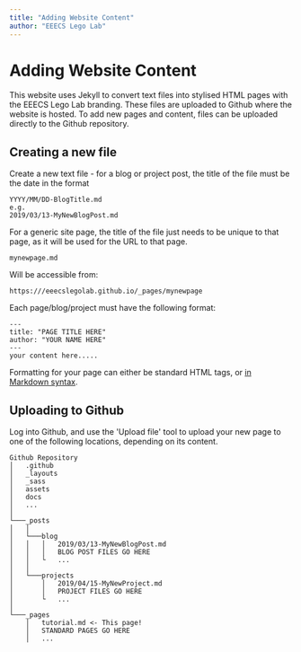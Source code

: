 ```yaml
---
title: "Adding Website Content"
author: "EEECS Lego Lab"
---
```


# Adding Website Content

This website uses Jekyll to convert text files into stylised HTML pages with the EEECS Lego Lab branding. These files are uploaded to Github where the website is hosted. To add new pages and content, files can be uploaded directly to the Github repository.

## Creating a new file

Create a new text file - for a blog or project post, the title of the file must be the date in the format
```
YYYY/MM/DD-BlogTitle.md
e.g.
2019/03/13-MyNewBlogPost.md
```
For a generic site page, the title of the file just needs to be unique to that page, as it will be used for the URL to that page.
```
mynewpage.md
```
Will be accessible from:
```
https:///eeecslegolab.github.io/_pages/mynewpage
```

Each page/blog/project must have the following format:
```
---
title: "PAGE TITLE HERE"
author: "YOUR NAME HERE"
---
your content here.....
```
Formatting for your page can either be standard HTML tags, or [in Markdown syntax](https://www.markdownguide.org/basic-syntax/).

## Uploading to Github

Log into Github, and use the 'Upload file' tool to upload your new page to one of the following locations, depending on its content.

```
Github Repository
│   .github
│   _layouts
│   _sass
│   assets
│   docs
│   ...
│ 
└───_posts
│   │
│   └───blog
│   │   │   2019/03/13-MyNewBlogPost.md
│   │   │   BLOG POST FILES GO HERE
│   │   └   ...
│   │
│   └───projects
│       │   2019/04/15-MyNewProject.md
│       │   PROJECT FILES GO HERE
│       └   ...
│   
└───_pages
    │   tutorial.md <- This page!
    │   STANDARD PAGES GO HERE
    │   ...
```